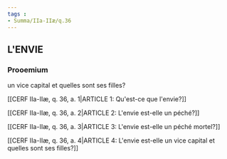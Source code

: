 ```yaml
---
tags : 
- Summa/IIa-IIæ/q.36
---
```


## L'ENVIE

### Prooemium

un vice capital et quelles sont ses filles? 

[[CERF IIa-IIæ, q. 36, a. 1|ARTICLE 1: Qu'est-ce que l'envie?]]

[[CERF IIa-IIæ, q. 36, a. 2|ARTICLE 2: L'envie est-elle un péché?]]

[[CERF IIa-IIæ, q. 36, a. 3|ARTICLE 3: L'envie est-elle un péché mortel?]]

[[CERF IIa-IIæ, q. 36, a. 4|ARTICLE 4: L'envie est-elle un vice capital et quelles sont ses filles?]]

